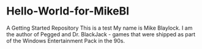 # Hello-World-for-MikeBl
A Getting Started Repository
This is a test
My name is Mike Blaylock.
I am the author of Pegged and Dr. BlackJack - games that were shipped as part of the Windows Entertainment Pack in the 90s.
